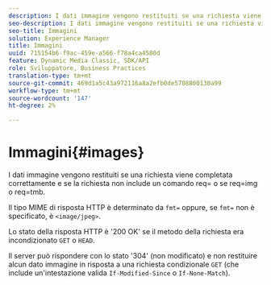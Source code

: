```yaml
---
description: I dati immagine vengono restituiti se una richiesta viene completata correttamente e se la richiesta non include un comando req= o se req=img o req=tmb.
seo-description: I dati immagine vengono restituiti se una richiesta viene completata correttamente e se la richiesta non include un comando req= o se req=img o req=tmb.
seo-title: Immagini
solution: Experience Manager
title: Immagini
uuid: 715154b6-f9ac-459e-a566-f78a4ca4580d
feature: Dynamic Media Classic, SDK/API
role: Sviluppatore, Business Practices
translation-type: tm+mt
source-git-commit: 469d1a5c43a972116a8a2efb0de5708800130a99
workflow-type: tm+mt
source-wordcount: '147'
ht-degree: 2%

---
```



# Immagini{#images}

I dati immagine vengono restituiti se una richiesta viene completata correttamente e se la richiesta non include un comando req= o se req=img o req=tmb.

Il tipo MIME di risposta HTTP è determinato da `fmt=` oppure, se `fmt=` non è specificato, è `<image/jpeg>`.

Lo stato della risposta HTTP è &#39;200 OK&#39; se il metodo della richiesta era incondizionato `GET` o `HEAD`.

Il server può rispondere con lo stato &#39;304&#39; (non modificato) e non restituire alcun dato immagine in risposta a una richiesta condizionale `GET` (che include un&#39;intestazione valida `If-Modified-Since` o `If-None-Match`).
